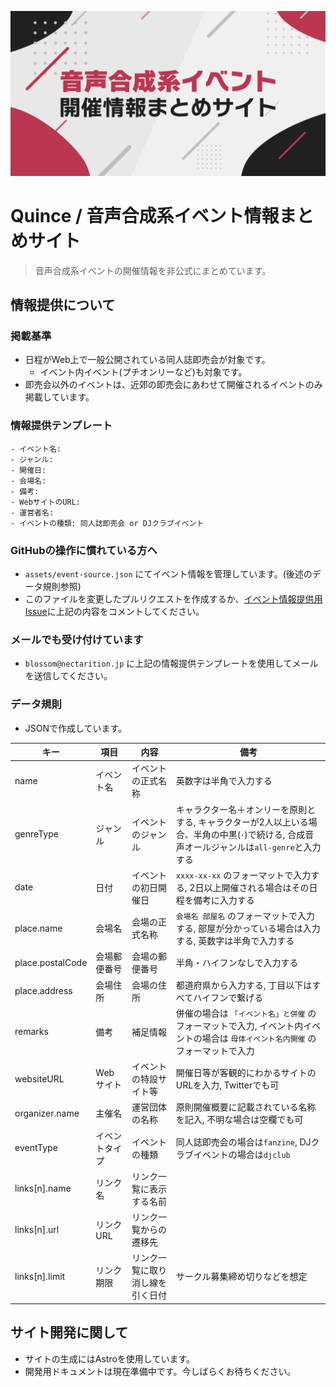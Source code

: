 ![](./public/card.png)

# Quince / 音声合成系イベント情報まとめサイト

> 音声合成系イベントの開催情報を非公式にまとめています。

## 情報提供について

### 掲載基準

- 日程がWeb上で一般公開されている同人誌即売会が対象です。
  - イベント内イベント(プチオンリーなど)も対象です。
- 即売会以外のイベントは、近郊の即売会にあわせて開催されるイベントのみ掲載しています。

### 情報提供テンプレート

```
- イベント名:
- ジャンル:
- 開催日:
- 会場名:
- 備考:
- WebサイトのURL:
- 運営者名:
- イベントの種類: 同人誌即売会 or DJクラブイベント
```

### GitHubの操作に慣れている方へ

- `assets/event-source.json` にてイベント情報を管理しています。(後述のデータ規則参照)
- このファイルを変更したプルリクエストを作成するか、[イベント情報提供用Issue](https://github.com/nectarition/Quince/issues/4)に上記の内容をコメントしてください。

### メールでも受け付けています

- `blossom@nectarition.jp` に上記の情報提供テンプレートを使用してメールを送信してください。

### データ規則

- JSONで作成しています。

| キー             | 項目           | 内容                             | 備考                                                                                                                                        |
| ---------------- | -------------- | -------------------------------- | ------------------------------------------------------------------------------------------------------------------------------------------- |
| name             | イベント名     | イベントの正式名称               | 英数字は半角で入力する                                                                                                                      |
| genreType        | ジャンル       | イベントのジャンル               | キャラクター名＋オンリーを原則とする, キャラクターが2人以上いる場合、半角の中黒(`･`)で続ける, 合成音声オールジャンルは`all-genre`と入力する |
| date             | 日付           | イベントの初日開催日             | `xxxx-xx-xx` のフォーマットで入力する, 2日以上開催される場合はその日程を備考に入力する                                                      |
| place.name       | 会場名         | 会場の正式名称                   | `会場名 部屋名` のフォーマットで入力する, 部屋が分かっている場合は入力する, 英数字は半角で入力する                                          |
| place.postalCode | 会場郵便番号   | 会場の郵便番号                   | 半角・ハイフンなしで入力する                                                                                                                |
| place.address    | 会場住所       | 会場の住所                       | 都道府県から入力する, 丁目以下はすべてハイフンで繋げる                                                                                      |
| remarks          | 備考           | 補足情報                         | 併催の場合は `「イベント名」と併催` のフォーマットで入力, イベント内イベントの場合は `母体イベント名内開催` のフォーマットで入力            |
| websiteURL       | Webサイト      | イベントの特設サイト等           | 開催日等が客観的にわかるサイトのURLを入力, Twitterでも可                                                                                    |
| organizer.name   | 主催名         | 運営団体の名称                   | 原則開催概要に記載されている名称を記入, 不明な場合は空欄でも可                                                                              |
| eventType        | イベントタイプ | イベントの種類                   | 同人誌即売会の場合は`fanzine`, DJクラブイベントの場合は`djclub`                                                                             |
| links[n].name    | リンク名       | リンク一覧に表示する名前         |                                                                                                                                             |
| links[n].url     | リンクURL      | リンク一覧からの遷移先           |                                                                                                                                             |
| links[n].limit   | リンク期限     | リンク一覧に取り消し線を引く日付 | サークル募集締め切りなどを想定                                                                                                              |

## サイト開発に関して

- サイトの生成にはAstroを使用しています。
- 開発用ドキュメントは現在準備中です。今しばらくお待ちください。
